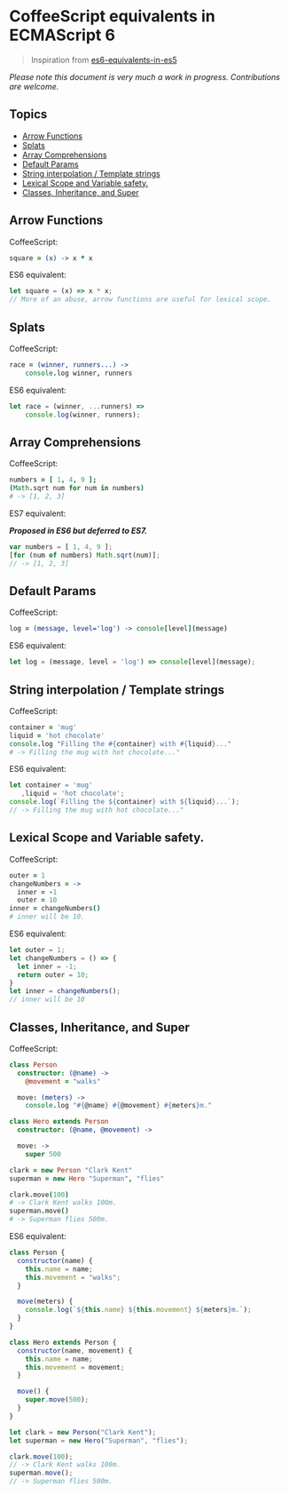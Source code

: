 # CoffeeScript equivalents in ECMAScript 6
> Inspiration from [es6-equivalents-in-es5](https://github.com/addyosmani/es6-equivalents-in-es5)

*Please note this document is very much a work in progress. Contributions are welcome.*

## Topics

- [Arrow Functions](#arrow-functions)
- [Splats](#splats)
- [Array Comprehensions](#array-comprehensions)
- [Default Params](#default-params)
- [String interpolation / Template strings](#string-interpolation--template-strings)
- [Lexical Scope and Variable safety.](#lexical-scope-and-variable-safety)
- [Classes, Inheritance, and Super](#classes-inheritance-and-super)

## Arrow Functions

CoffeeScript:

```coffee
square = (x) -> x * x
```

ES6 equivalent:

```js
let square = (x) => x * x;
// More of an abuse, arrow functions are useful for lexical scope.
```

## Splats

CoffeeScript:

```coffee
race = (winner, runners...) ->
    console.log winner, runners
```

ES6 equivalent:

```js
let race = (winner, ...runners) =>
    console.log(winner, runners);
```

## Array Comprehensions

CoffeeScript:

```coffee
numbers = [ 1, 4, 9 ];
(Math.sqrt num for num in numbers)
# -> [1, 2, 3]
```

ES7 equivalent:

___Proposed in ES6 but deferred to ES7.___

```js
var numbers = [ 1, 4, 9 ];
[for (num of numbers) Math.sqrt(num)];
// -> [1, 2, 3]
```

## Default Params

CoffeeScript:

```coffee
log = (message, level='log') -> console[level](message)
```

ES6 equivalent:

```js
let log = (message, level = 'log') => console[level](message);
```

## String interpolation / Template strings

CoffeeScript:

```coffee
container = 'mug'
liquid = 'hot chocolate'
console.log "Filling the #{container} with #{liquid}..."
# -> Filling the mug with hot chocolate..."
```

ES6 equivalent:

```js
let container = 'mug'
   ,liquid = 'hot chocolate';
console.log(`Filling the ${container} with ${liquid}...`);
// -> Filling the mug with hot chocolate..."
```

## Lexical Scope and Variable safety.

CoffeeScript:

```coffee
outer = 1
changeNumbers = ->
  inner = -1
  outer = 10
inner = changeNumbers()
# inner will be 10.
```

ES6 equivalent:

```js
let outer = 1;
let changeNumbers = () => {
  let inner = -1;
  return outer = 10;
}
let inner = changeNumbers();
// inner will be 10
```

## Classes, Inheritance, and Super

CoffeeScript:

```coffee
class Person
  constructor: (@name) ->
    @movement = "walks"

  move: (meters) ->
    console.log "#{@name} #{@movement} #{meters}m."

class Hero extends Person
  constructor: (@name, @movement) ->

  move: ->
    super 500

clark = new Person "Clark Kent"
superman = new Hero "Superman", "flies"

clark.move(100)
# -> Clark Kent walks 100m.
superman.move()
# -> Superman flies 500m.
```

ES6 equivalent:

```js
class Person {
  constructor(name) {
    this.name = name;
    this.movement = "walks";
  }

  move(meters) {
    console.log(`${this.name} ${this.movement} ${meters}m.`);
  }
}

class Hero extends Person {
  constructor(name, movement) {
    this.name = name;
    this.movement = movement;
  }

  move() {
    super.move(500);
  }
}

let clark = new Person("Clark Kent");
let superman = new Hero("Superman", "flies");

clark.move(100);
// -> Clark Kent walks 100m.
superman.move();
// -> Superman flies 500m.
```
